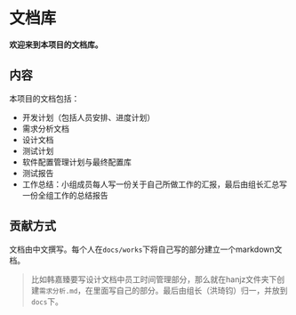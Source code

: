 # 文档库

**欢迎来到本项目的文档库。**

## 内容

本项目的文档包括：

- 开发计划（包括人员安排、进度计划）
- 需求分析文档
- 设计文档
- 测试计划
- 软件配置管理计划与最终配置库
- 测试报告
- 工作总结：小组成员每人写一份关于自己所做工作的汇报，最后由组长汇总写一份全组工作的总结报告

## 贡献方式

文档由中文撰写。每个人在`docs/works`下将自己写的部分建立一个markdown文档。

> 比如韩嘉臻要写设计文档中员工时间管理部分，那么就在hanjz文件夹下创建`需求分析.md`，在里面写自己的部分。最后由组长（洪琦钧）归一，并放到`docs`下。

